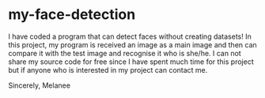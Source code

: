 # my-face-detection
I have coded a program that can detect faces without creating datasets!
In this project, my program is received an image as a main image and then can compare it with the test image and recognise it who is she/he.
I can not share my source code for free since I have spent much time for this project but if anyone who is interested in my project can contact me.  


Sincerely, Melanee
